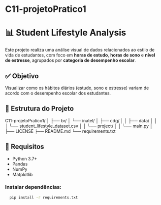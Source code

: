 # C11-projetoPratico1

# 📊 Student Lifestyle Analysis

Este projeto realiza uma análise visual de dados relacionados ao estilo de vida de estudantes, com foco em **horas de estudo**, **horas de sono** e **nível de estresse**, agrupados por **categoria de desempenho escolar**.

## ✅ Objetivo

Visualizar como os hábitos diários (estudo, sono e estresse) variam de acordo com o desempenho escolar dos estudantes.

## 📁 Estrutura do Projeto
C11-projetoPratico1/
│
├── br/
│ └── inatel/
│ ├── cdg/
│ │ ├── data/
│ │ │ └── student_lifestyle_dataset.csv
│ │ └── project/
│ │ └── main.py
│
├── LICENSE
├── README.md
└── requirements.txt

## 🧪 Requisitos

- Python 3.7+
- Pandas
- NumPy
- Matplotlib

### Instalar dependências:
```bash
  pip install -r requirements.txt